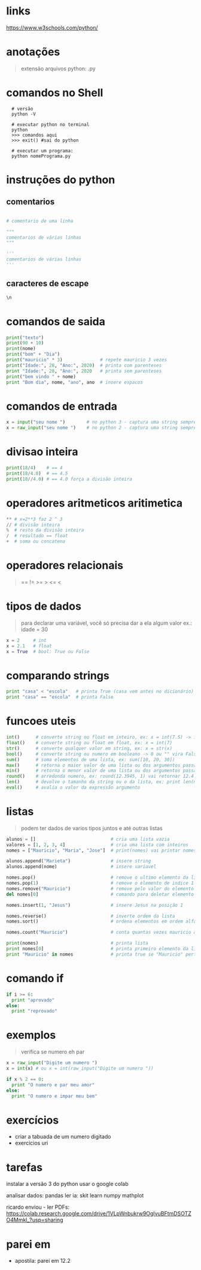 # links 

https://www.w3schools.com/python/

# anotações

>  extensão arquivos python: .py

# comandos no Shell

~~~shell
  # versão
  python -V

  # executar python no terminal
  python
  >>> comandos aqui
  >>> exit() #sai do python

  # executar um programa:
  python nomePrograma.py      
~~~



# instruções do python

## comentarios

~~~python

# comentario de uma linha

"""
comentarios de várias linhas
"""

'''
comentarios de várias linhas
'''
~~~

## caracteres de escape

~~~python
\n
~~~

# comandos de saida

~~~python
print("texto")
print(90 + 10)
print(nome)      
print("bom" + "Dia")
print("mauricio" * 3)              # repete mauricio 3 vezes
print("Idade:", 28, "Ano:", 2020)  # printa com parenteses
print "Idade:", 28, "Ano:", 2020   # printa sem parenteses
print("bem vindo " + nome)
print "Bom dia", nome, "ano", ano  # insere espacos
~~~

# comandos de entrada

~~~python
x = input("seu nome ")        # no python 3 - captura uma string sempre
x = raw_input("seu nome ")    # no python 2 - captura uma string sempre
~~~

# divisao inteira

~~~python
print(18/4)    # == 4
print(18/4.0)  # == 4.5
print(18//4.0) # == 4.0 força a divisão inteira
~~~

# operadores aritmeticos aritimetica

~~~python
** # x=2**3 faz 2 ^ 3
// # divisão inteira
%  # resto da divisão inteira
/  # resultado == float
+  # soma ou concatena
~~~

# operadores relacionais
> ==  !=  >=  >  <=  <


# tipos de dados

> para declarar uma variável, você só precisa dar a ela algum valor
> ex.: idade = 30

~~~python
x = 2     # int
x = 2.1   # float
x = True  # bool: True ou False
~~~


# comparando strings

~~~python
print "casa" < "escola"   # printa True (casa vem antes no dicionário)
print "casa" == "escola"  # printa False
~~~



# funcoes uteis

~~~python
int()      # converte string ou float em inteiro, ex: x = int(7.5) -> irá truncar
float()    # converte string ou float em float, ex: x = int(7)
str()      # converte qualquer valor em string, ex: x = str(x)
bool()     # converte string ou numero em booleano -> 0 ou "" vira False. O resto é True
sum()      # soma elementos de uma lista, ex: sum([10, 20, 30])
max()      # retorna o maior valor de uma lista ou dos argumentos passados, ex: max(10, 2, 4, 100)
min()      # retorna o menor valor de uma lista ou dos argumentos passados
round()    # arredonda numero, ex: round(12.3945, 1) vai retornar 12.4
len()      # devolve o tamanho da string ou o da lista, ex: print len(minhaLista)
eval()     # avalia o valor da expressão argumento
~~~

# listas 

> podem ter dados de varios tipos juntos e até outras listas

~~~python
alunos = []                            # cria uma lista vazia
valores = [1, 2, 3, 4]                 # cria uma lista com inteiros
nomes = ["Mauricio", "Maria", "Jose"]  # print(nomes) vai printar nomes com colchetes

alunos.append("Marieta")               # insere string
alunos.append(nome)                    # insere variavel

nomes.pop()                            # remove o ultimo elemento da lista
nomes.pop(1)                           # remove o elemento de indice 1 da lista
nomes.remove("Mauricio")               # remove pelo valor do elemento
del nomes[0]                           # comando para deletar elemento da lista - apaga variáveis quaisquer

nomes.insert(1, "Jesus")               # insere Jesus na posição 1

nomes.reverse()                        # inverte ordem da lista
nomes.sort()                           # ordena elementos em ordem alfabetica / numerica

nomes.count("Mauricio")                # conta quantas vezes mauricio aparece na lista

print(nomes)                           # printa lista
print nomes[0]                         # printa primeiro elemento da lista
print "Mauricio" in nomes              # printa true se "Mauricio" pertencer à lista nomes - in é um operador!
~~~

# comando if

~~~python
if i >= 6:
  print "aprovado"
else:
  print "reprovado"
~~~




# exemplos

> verifica se numero eh par
~~~python
x = raw_input("Digite um numero ")
x = int(x) # ou x = int(raw_input("Digite um numero "))

if x % 2 == 0:
  print "O numero e par meu amor"
else:
  print "O numero e impar meu bem"
~~~


# exercícios

- criar a tabuada de um numero digitado
- exercicios uri


# tarefas

  instalar a versão 3 do python
  usar o google colab

  analisar dados: pandas
  ler ia: skit learn
  numpy
  mathplot

  ricardo enviou - ler PDFs:
    https://colab.research.google.com/drive/1VLpWnbukrw9OgIvuBFtmDSOTZO4Mmkl_?usp=sharing

# parei em

- apostila: parei em 12.2










